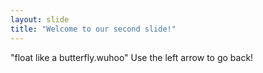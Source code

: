 ```yaml
---
layout: slide
title: "Welcome to our second slide!"
---
```

"float like a butterfly.wuhoo"
Use the left arrow to go back!
